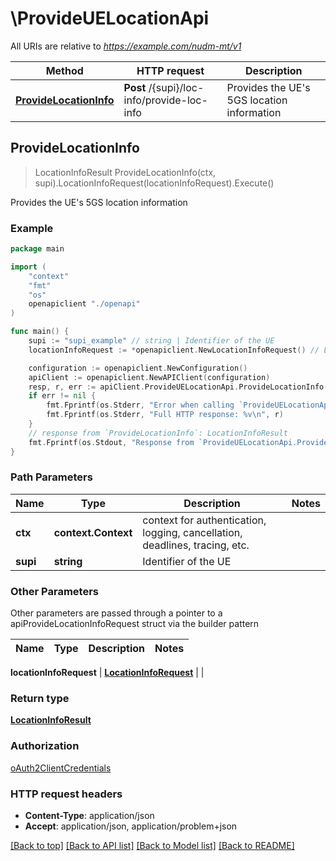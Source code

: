 # \ProvideUELocationApi

All URIs are relative to *https://example.com/nudm-mt/v1*

Method | HTTP request | Description
------------- | ------------- | -------------
[**ProvideLocationInfo**](ProvideUELocationApi.md#ProvideLocationInfo) | **Post** /{supi}/loc-info/provide-loc-info | Provides the UE&#39;s 5GS location information



## ProvideLocationInfo

> LocationInfoResult ProvideLocationInfo(ctx, supi).LocationInfoRequest(locationInfoRequest).Execute()

Provides the UE's 5GS location information

### Example

```go
package main

import (
    "context"
    "fmt"
    "os"
    openapiclient "./openapi"
)

func main() {
    supi := "supi_example" // string | Identifier of the UE
    locationInfoRequest := *openapiclient.NewLocationInfoRequest() // LocationInfoRequest | 

    configuration := openapiclient.NewConfiguration()
    apiClient := openapiclient.NewAPIClient(configuration)
    resp, r, err := apiClient.ProvideUELocationApi.ProvideLocationInfo(context.Background(), supi).LocationInfoRequest(locationInfoRequest).Execute()
    if err != nil {
        fmt.Fprintf(os.Stderr, "Error when calling `ProvideUELocationApi.ProvideLocationInfo``: %v\n", err)
        fmt.Fprintf(os.Stderr, "Full HTTP response: %v\n", r)
    }
    // response from `ProvideLocationInfo`: LocationInfoResult
    fmt.Fprintf(os.Stdout, "Response from `ProvideUELocationApi.ProvideLocationInfo`: %v\n", resp)
}
```

### Path Parameters


Name | Type | Description  | Notes
------------- | ------------- | ------------- | -------------
**ctx** | **context.Context** | context for authentication, logging, cancellation, deadlines, tracing, etc.
**supi** | **string** | Identifier of the UE | 

### Other Parameters

Other parameters are passed through a pointer to a apiProvideLocationInfoRequest struct via the builder pattern


Name | Type | Description  | Notes
------------- | ------------- | ------------- | -------------

 **locationInfoRequest** | [**LocationInfoRequest**](LocationInfoRequest.md) |  | 

### Return type

[**LocationInfoResult**](LocationInfoResult.md)

### Authorization

[oAuth2ClientCredentials](../README.md#oAuth2ClientCredentials)

### HTTP request headers

- **Content-Type**: application/json
- **Accept**: application/json, application/problem+json

[[Back to top]](#) [[Back to API list]](../README.md#documentation-for-api-endpoints)
[[Back to Model list]](../README.md#documentation-for-models)
[[Back to README]](../README.md)

